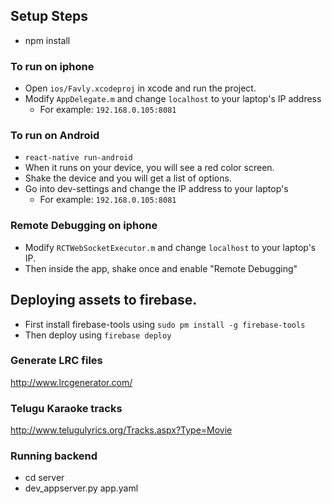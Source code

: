 ## Setup Steps
- npm install

### To run on iphone
- Open `ios/Favly.xcodeproj` in xcode and run the project.
- Modify `AppDelegate.m` and change `localhost` to your laptop's IP address
  - For example: `192.168.0.105:8081`

### To run on Android
- `react-native run-android`
- When it runs on your device, you will see a red color screen.
- Shake the device and you will get a list of options.
- Go into dev-settings and change the IP address to your laptop's
  - For example: `192.168.0.105:8081`

### Remote Debugging on iphone
- Modify `RCTWebSocketExecutor.m` and change `localhost` to your laptop's IP.
- Then inside the app, shake once and enable "Remote Debugging" 

## Deploying assets to firebase.
- First install firebase-tools using `sudo pm install -g firebase-tools`
- Then deploy using `firebase deploy`

### Generate LRC files
http://www.lrcgenerator.com/

### Telugu Karaoke tracks
http://www.telugulyrics.org/Tracks.aspx?Type=Movie

### Running backend
- cd server
- dev_appserver.py app.yaml
